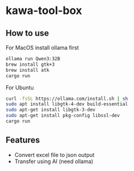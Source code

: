 # kawa-tool-box

## How to use
For MacOS
install ollama first
```bash
ollama run Qwen3:32B
brew install gtk+3
brew install atk
cargo run
```
For Ubuntu
```bash
curl -fsSL https://ollama.com/install.sh | sh
sudo apt install libgtk-4-dev build-essential
sudo apt-get install libgtk-3-dev
sudo apt-get install pkg-config libssl-dev
cargo run
```

## Features

- Convert excel file to json output
- Transfer using AI (need ollama)